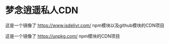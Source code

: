 # 梦念逍遥私人CDN

这是一个镜像了 <https://www.jsdelivr.com/> npm模块以及github模块的CDN项目

这是一个镜像了 <https://unpkg.com/> npm模块的CDN项目
